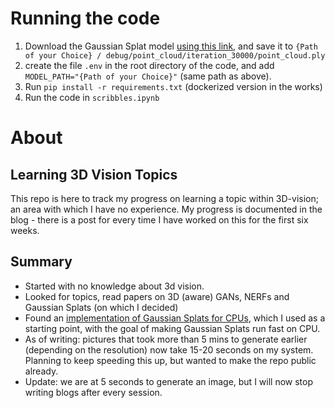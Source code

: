 # Running the code
1. Download the Gaussian Splat model [using this link](https://media.reshot.ai/models/plush_sledge/output.zip), and save it to `{Path of your Choice} / debug/point_cloud/iteration_30000/point_cloud.ply` 
1. create the file `.env` in the root directory of the code, and add `MODEL_PATH="{Path of your Choice}"` (same path as above).
1. Run `pip install -r requirements.txt` (dockerized version in the works)
1. Run the code in `scribbles.ipynb`

# About
## Learning 3D Vision Topics
This repo is here to track my progress on learning a topic within 3D-vision; an area with which I have no experience. 
My progress is documented in the blog - there is a post for every time I have worked on this for the first six weeks.

## Summary
- Started with no knowledge about 3d vision.
- Looked for topics, read papers on 3D (aware) GANs, NERFs and Gaussian Splats (on which I decided)
- Found an [implementation of Gaussian Splats for CPUs](https://github.com/thomasantony/splat/blob/master/notes/00_Gaussian_Projection.ipynb), which I used as a starting point, with the goal of making Gaussian Splats run fast on CPU.
- As of writing: pictures that took more than 5 mins to generate earlier (depending on the resolution) now take 15-20 seconds on my system.
Planning to keep speeding this up, but wanted to make the repo public already.
- Update: we are at 5 seconds to generate an image, but I will now stop writing blogs after every session. 
